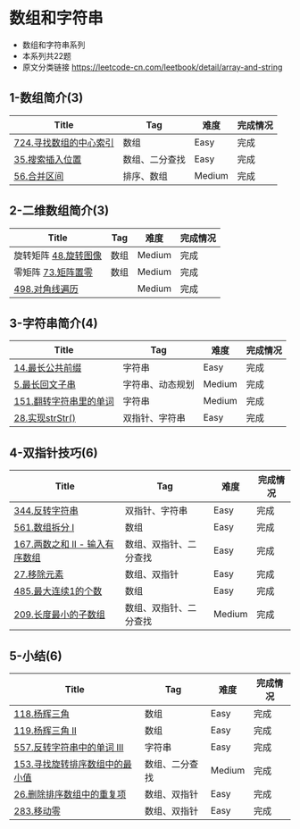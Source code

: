 # 数组和字符串

- 数组和字符串系列
- 本系列共22题
- 原文分类链接 https://leetcode-cn.com/leetbook/detail/array-and-string

## 1-数组简介(3)

| Title                                                                 | Tag     | 难度     | 完成情况 |
|-----------------------------------------------------------------------|---------|--------|------|
| [724.寻找数组的中心索引](https://leetcode-cn.com/problems/find-pivot-index/)   | 数组      | Easy   | 完成   |
| [35.搜索插入位置](https://leetcode-cn.com/problems/search-insert-position/) | 数组、二分查找 | Easy   | 完成   |
| [56.合并区间](https://leetcode-cn.com/problems/merge-intervals/)          | 排序、数组   | Medium | 完成   |

## 2-二维数组简介(3)

| Title                                                              | Tag | 难度     | 完成情况 |
|--------------------------------------------------------------------|-----|--------|------|
| 旋转矩阵 [48.旋转图像](https://leetcode-cn.com/problems/rotate-image/)     | 数组  | Medium | 完成   |
| 零矩阵 [73.矩阵置零](https://leetcode-cn.com/problems/set-matrix-zeroes/) | 数组  | Medium | 完成   |
| [498.对角线遍历](https://leetcode-cn.com/problems/diagonal-traverse/)   |     | Medium | 完成   |

## 3-字符串简介(4)

| Title                                                                        | Tag      | 难度     | 完成情况 |
|------------------------------------------------------------------------------|----------|--------|------|
| [14.最长公共前缀](https://leetcode-cn.com/problems/longest-common-prefix)          | 字符串      | Easy   | 完成   |
| [5.最长回文子串](https://leetcode-cn.com/problems/longest-palindromic-substring/)  | 字符串、动态规划 | Medium | 完成   |
| [151.翻转字符串里的单词](https://leetcode-cn.com/problems/reverse-words-in-a-string/) | 字符串      | Medium | 完成   |
| [28.实现strStr()](https://leetcode-cn.com/problems/implement-strstr)           | 双指针、字符串  | Easy   | 完成   |

## 4-双指针技巧(6)

| Title                                                                                     | Tag         | 难度     | 完成情况 |
|-------------------------------------------------------------------------------------------|-------------|--------|------|
| [344.反转字符串](https://leetcode-cn.com/problems/reverse-string/)                             | 双指针、字符串     | Easy   | 完成   |
| [561.数组拆分 I](https://leetcode-cn.com/problems/array-partition-i/)                         | 数组          | Easy   | 完成   |
| [167.两数之和 II - 输入有序数组](https://leetcode-cn.com/problems/two-sum-ii-input-array-is-sorted) | 数组、双指针、二分查找 | Easy   | 完成   |
| [27.移除元素](https://leetcode-cn.com/problems/remove-element)                                | 数组、双指针      | Easy   | 完成   |
| [485.最大连续1的个数](https://leetcode-cn.com/problems/max-consecutive-ones/)                    | 数组          | Easy   | 完成   |
| [209.长度最小的子数组](https://leetcode-cn.com/problems/minimum-size-subarray-sum/)               | 数组、双指针、二分查找 | Medium | 完成   |

## 5-小结(6)

| Title                                                                                       | Tag     | 难度     | 完成情况 |
|---------------------------------------------------------------------------------------------|---------|--------|------|
| [118.杨辉三角](https://leetcode-cn.com/problems/pascals-triangle)                               | 数组      | Easy   | 完成   |
| [119.杨辉三角 II](https://leetcode-cn.com/problems/pascals-triangle-ii)                         | 数组      | Easy   | 完成   |
| [557.反转字符串中的单词 III](https://leetcode-cn.com/problems/reverse-words-in-a-string-iii/)        | 字符串     | Easy   | 完成   |
| [153.寻找旋转排序数组中的最小值](https://leetcode-cn.com/problems/find-minimum-in-rotated-sorted-array/) | 数组、二分查找 | Medium | 完成   |
| [26.删除排序数组中的重复项](https://leetcode-cn.com/problems/remove-duplicates-from-sorted-array)      | 数组、双指针  | Easy   | 完成   |
| [283.移动零](https://leetcode-cn.com/problems/move-zeroes/)                                    | 数组、双指针  | Easy   | 完成   |